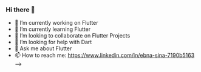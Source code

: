 ### Hi there 👋


- 🔭 I’m currently working on Flutter
- 🌱 I’m currently learning Flutter
- 👯 I’m looking to collaborate on Flutter Projects
- 🤔 I’m looking for help with Dart
- 💬 Ask me about Flutter
- 📫 How to reach me: https://www.linkedin.com/in/ebna-sina-7190b5163
-->
